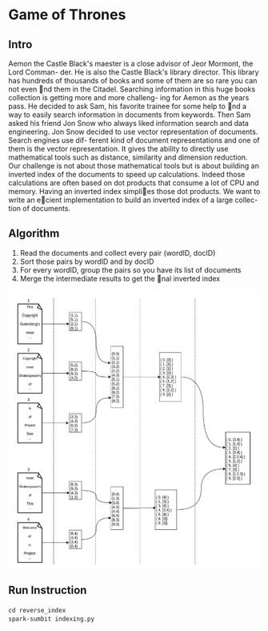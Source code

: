 # Game of Thrones

## Intro

Aemon the Castle Black's maester is a close advisor of Jeor Mormont, the Lord Comman-
der. He is also the Castle Black's library director. This library has hundreds of thousands
of books and some of them are so rare you can not even nd them in the Citadel.
Searching information in this huge books collection is getting more and more challeng-
ing for Aemon as the years pass. He decided to ask Sam, his favorite trainee for some
help to nd a way to easily search information in documents from keywords. Then
Sam asked his friend Jon Snow who always liked information search and data engineering.
Jon Snow decided to use vector representation of documents. Search engines use dif-
ferent kind of document representations and one of them is the vector representation.
It gives the ability to directly use mathematical tools such as distance, similarity and
dimension reduction.
Our challenge is not about those mathematical tools but is about building an inverted
index of the documents to speed up calculations. Indeed those calculations are often
based on dot products that consume a lot of CPU and memory. Having an inverted index
simplies those dot products.
We want to write an ecient implementation to build an inverted index of a large collec-
tion of documents.

## Algorithm

1. Read the documents and collect every pair (wordID, docID)
2. Sort those pairs by wordID and by docID
3. For every wordID, group the pairs so you have its list of documents
4. Merge the intermediate results to get the nal inverted index

![](./img/img.png)

## Run Instruction

`cd reverse_index`  
`spark-sumbit indexing.py`
